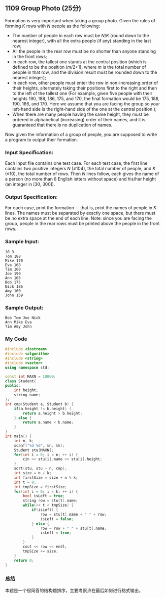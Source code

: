 ## 1109 Group Photo (25分)

Formation is very important when taking a group photo. Given the rules of forming *K* rows with *N* people as the following:

- The number of people in each row must be *N*/*K* (round down to the nearest integer), with all the extra people (if any) standing in the last row;
- All the people in the rear row must be no shorter than anyone standing in the front rows;
- In each row, the tallest one stands at the central position (which is defined to be the position (*m*/2+1), where *m* is the total number of people in that row, and the division result must be rounded down to the nearest integer);
- In each row, other people must enter the row in non-increasing order of their heights, alternately taking their positions first to the right and then to the left of the tallest one (For example, given five people with their heights 190, 188, 186, 175, and 170, the final formation would be 175, 188, 190, 186, and 170. Here we assume that you are facing the group so your left-hand side is the right-hand side of the one at the central position.);
- When there are many people having the same height, they must be ordered in alphabetical (increasing) order of their names, and it is guaranteed that there is no duplication of names.

Now given the information of a group of people, you are supposed to write a program to output their formation.

### Input Specification:

Each input file contains one test case. For each test case, the first line contains two positive integers *N* (≤104), the total number of people, and *K* (≤10), the total number of rows. Then *N* lines follow, each gives the name of a person (no more than 8 English letters without space) and his/her height (an integer in [30, 300]).

### Output Specification:

For each case, print the formation -- that is, print the names of people in *K* lines. The names must be separated by exactly one space, but there must be no extra space at the end of each line. Note: since you are facing the group, people in the rear rows must be printed above the people in the front rows.

### Sample Input:

```in
10 3
Tom 188
Mike 170
Eva 168
Tim 160
Joe 190
Ann 168
Bob 175
Nick 186
Amy 160
John 159
```

### Sample Output:

```out
Bob Tom Joe Nick
Ann Mike Eva
Tim Amy John
```



### My Code

```cpp
#include <iostream>
#include <algorithm>
#include <string>
#include <vector>
using namespace std;

const int MAXN = 10000;
class Student{
public:
	int height;
	string name;
};
int cmp(Student a, Student b) {
	if(a.height != b.height) {
		return a.height > b.height;
	} else {
		return a.name < b.name;
	}
}
int main() {
	int n, k;
	scanf("%d %d", &n, &k);
	Student stu[MAXN];
	for(int i = 0; i < n; ++ i) {
		cin >> stu[i].name >> stu[i].height;
	}
	sort(stu, stu + n, cmp);
	int size = n / k;
	int firstSize = size + n % k;
	int t = 0;
	int tmpSize = firstSize;
	for(int i = 0; i < k; ++ i) {
		bool isLeft = true;
		string row = stu[t].name;
		while(++ t < tmpSize) {
			if(isLeft) {
				row = stu[t].name + " " + row;
				isLeft = false;
			} else {
				row = row + " " + stu[t].name;
				isLeft = true;
			}
		}
		cout << row << endl;
		tmpSize += size;
	}
	return 0;
}
```



### 总结

本题是一个很简答的结构题排序，主要考察点在最后如何进行格式输出。